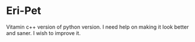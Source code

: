 # Eri-Pet
Vitamin c++ version of python version.
I need help on making it look better and saner.
I wish to improve it.
